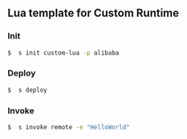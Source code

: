 ## Lua template for Custom Runtime

### Init

```bash
$  s init custom-lua -p alibaba
```

### Deploy

```bash
$  s deploy
```

### Invoke

```bash
$  s invoke remote -e "HelloWorld"
```